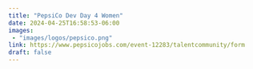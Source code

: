 ```yaml
---
title: "PepsiCo Dev Day 4 Women"
date: 2024-04-25T16:58:53-06:00
images: 
 - "images/logos/pepsico.png"
link: https://www.pepsicojobs.com/event-12283/talentcommunity/form
draft: false
---
```



